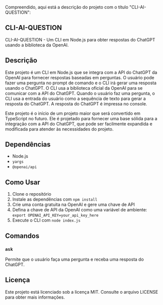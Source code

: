 Compreendido, aqui está a descrição do projeto com o título "CLI-AI-QUESTION":

## CLI-AI-QUESTION

CLI-AI-QUESTION - Um CLI em Node.js para obter respostas do ChatGPT usando a biblioteca da OpenAI.

## Descrição

Este projeto é um CLI em Node.js que se integra com a API do ChatGPT da OpenAI para fornecer respostas baseadas em perguntas. O usuário pode fazer uma pergunta no prompt de comando e o CLI irá gerar uma resposta usando o ChatGPT. O CLI usa a biblioteca oficial da OpenAI para se comunicar com a API do ChatGPT. Quando o usuário faz uma pergunta, o CLI usa a entrada do usuário como a sequência de texto para gerar a resposta do ChatGPT. A resposta do ChatGPT é impressa no console.

Este projeto é o início de um projeto maior que será convertido em TypeScript no futuro. Ele é projetado para fornecer uma base sólida para a integração com a API do ChatGPT, que pode ser facilmente expandida e modificada para atender às necessidades do projeto.

## Dependências

- Node.js
- `yargs`
- `@openai/api`

## Como Usar

1. Clone o repositório
2. Instale as dependências com `npm install`
3. Crie uma conta gratuita na OpenAI e gere uma chave de API
4. Defina a chave de API da OpenAI como uma variável de ambiente: `export OPENAI_API_KEY=your_api_key_here`
5. Execute o CLI com `node index.js`

## Comandos

### `ask`

Permite que o usuário faça uma pergunta e receba uma resposta do ChatGPT.

## Licença

Este projeto está licenciado sob a licença MIT. Consulte o arquivo LICENSE para obter mais informações.